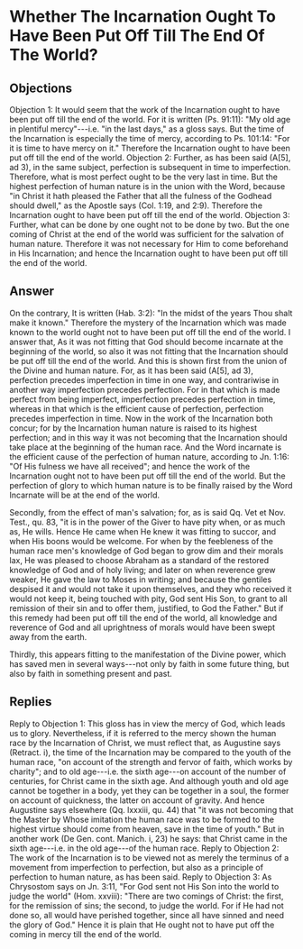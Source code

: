 # Whether The Incarnation Ought To Have Been Put Off Till The End Of The World?
## Objections
Objection 1: It would seem that the work of the Incarnation ought to have been put off till the end of the world. For it is written (Ps. 91:11): "My old age in plentiful mercy"---i.e. "in the last days," as a gloss says. But the time of the Incarnation is especially the time of mercy, according to Ps. 101:14: "For it is time to have mercy on it." Therefore the Incarnation ought to have been put off till the end of the world.
Objection 2: Further, as has been said (A[5], ad 3), in the same subject, perfection is subsequent in time to imperfection. Therefore, what is most perfect ought to be the very last in time. But the highest perfection of human nature is in the union with the Word, because "in Christ it hath pleased the Father that all the fulness of the Godhead should dwell," as the Apostle says (Col. 1:19, and 2:9). Therefore the Incarnation ought to have been put off till the end of the world.
Objection 3: Further, what can be done by one ought not to be done by two. But the one coming of Christ at the end of the world was sufficient for the salvation of human nature. Therefore it was not necessary for Him to come beforehand in His Incarnation; and hence the Incarnation ought to have been put off till the end of the world.
## Answer
On the contrary, It is written (Hab. 3:2): "In the midst of the years Thou shalt make it known." Therefore the mystery of the Incarnation which was made known to the world ought not to have been put off till the end of the world.
I answer that, As it was not fitting that God should become incarnate at the beginning of the world, so also it was not fitting that the Incarnation should be put off till the end of the world. And this is shown first from the union of the Divine and human nature. For, as it has been said (A[5], ad 3), perfection precedes imperfection in time in one way, and contrariwise in another way imperfection precedes perfection. For in that which is made perfect from being imperfect, imperfection precedes perfection in time, whereas in that which is the efficient cause of perfection, perfection precedes imperfection in time. Now in the work of the Incarnation both concur; for by the Incarnation human nature is raised to its highest perfection; and in this way it was not becoming that the Incarnation should take place at the beginning of the human race. And the Word incarnate is the efficient cause of the perfection of human nature, according to Jn. 1:16: "Of His fulness we have all received"; and hence the work of the Incarnation ought not to have been put off till the end of the world. But the perfection of glory to which human nature is to be finally raised by the Word Incarnate will be at the end of the world.

Secondly, from the effect of man's salvation; for, as is said Qq. Vet et Nov. Test., qu. 83, "it is in the power of the Giver to have pity when, or as much as, He wills. Hence He came when He knew it was fitting to succor, and when His boons would be welcome. For when by the feebleness of the human race men's knowledge of God began to grow dim and their morals lax, He was pleased to choose Abraham as a standard of the restored knowledge of God and of holy living; and later on when reverence grew weaker, He gave the law to Moses in writing; and because the gentiles despised it and would not take it upon themselves, and they who received it would not keep it, being touched with pity, God sent His Son, to grant to all remission of their sin and to offer them, justified, to God the Father." But if this remedy had been put off till the end of the world, all knowledge and reverence of God and all uprightness of morals would have been swept away from the earth.

Thirdly, this appears fitting to the manifestation of the Divine power, which has saved men in several ways---not only by faith in some future thing, but also by faith in something present and past.
## Replies
Reply to Objection 1: This gloss has in view the mercy of God, which leads us to glory. Nevertheless, if it is referred to the mercy shown the human race by the Incarnation of Christ, we must reflect that, as Augustine says (Retract. i), the time of the Incarnation may be compared to the youth of the human race, "on account of the strength and fervor of faith, which works by charity"; and to old age---i.e. the sixth age---on account of the number of centuries, for Christ came in the sixth age. And although youth and old age cannot be together in a body, yet they can be together in a soul, the former on account of quickness, the latter on account of gravity. And hence Augustine says elsewhere (Qq. lxxxiii, qu. 44) that "it was not becoming that the Master by Whose imitation the human race was to be formed to the highest virtue should come from heaven, save in the time of youth." But in another work (De Gen. cont. Manich. i, 23) he says: that Christ came in the sixth age---i.e. in the old age---of the human race.
Reply to Objection 2: The work of the Incarnation is to be viewed not as merely the terminus of a movement from imperfection to perfection, but also as a principle of perfection to human nature, as has been said.
Reply to Objection 3: As Chrysostom says on Jn. 3:11, "For God sent not His Son into the world to judge the world" (Hom. xxviii): "There are two comings of Christ: the first, for the remission of sins; the second, to judge the world. For if He had not done so, all would have perished together, since all have sinned and need the glory of God." Hence it is plain that He ought not to have put off the coming in mercy till the end of the world.